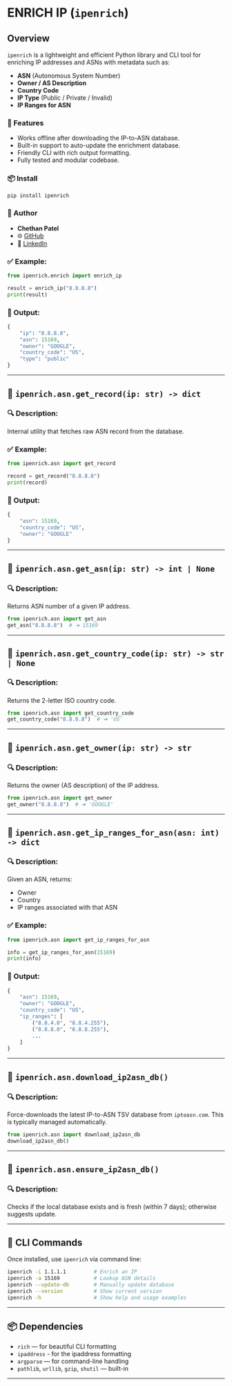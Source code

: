 # ENRICH IP (`ipenrich`)

## Overview

`ipenrich` is a lightweight and efficient Python library and CLI tool for enriching IP addresses and ASNs with metadata such as:

* **ASN** (Autonomous System Number)
* **Owner / AS Description**
* **Country Code**
* **IP Type** (Public / Private / Invalid)
* **IP Ranges for ASN**

### 🔑 Features

* Works offline after downloading the IP-to-ASN database.
* Built-in support to auto-update the enrichment database.
* Friendly CLI with rich output formatting.
* Fully tested and modular codebase.

### 📦 Install

```bash
pip install ipenrich 
```

### 🧠 Author

* **Chethan Patel**
* 🌐 [GitHub](https://github.com/Chethanpatel/ipenrich)
* 💼 [LinkedIn](https://www.linkedin.com/in/Chethanpatelpn)

### ✅ Example:

```python
from ipenrich.enrich import enrich_ip

result = enrich_ip("8.8.8.8")
print(result)
```

### 🧾 Output:

```python
{
    "ip": "8.8.8.8",
    "asn": 15169,
    "owner": "GOOGLE",
    "country_code": "US",
    "type": "public"
}
```

---

## 🔹 `ipenrich.asn.get_record(ip: str) -> dict`

### 🔍 Description:

Internal utility that fetches raw ASN record from the database.

### ✅ Example:

```python
from ipenrich.asn import get_record

record = get_record("8.8.8.8")
print(record)
```

### 🧾 Output:

```python
{
    "asn": 15169,
    "country_code": "US",
    "owner": "GOOGLE"
}
```

---

## 🔹 `ipenrich.asn.get_asn(ip: str) -> int | None`

### 🔍 Description:

Returns ASN number of a given IP address.

```python
from ipenrich.asn import get_asn
get_asn("8.8.8.8")  # ➜ 15169
```

---

## 🔹 `ipenrich.asn.get_country_code(ip: str) -> str | None`

### 🔍 Description:

Returns the 2-letter ISO country code.

```python
from ipenrich.asn import get_country_code
get_country_code("8.8.8.8")  # ➜ 'US'
```

---

## 🔹 `ipenrich.asn.get_owner(ip: str) -> str`

### 🔍 Description:

Returns the owner (AS description) of the IP address.

```python
from ipenrich.asn import get_owner
get_owner("8.8.8.8")  # ➜ 'GOOGLE'
```

---

## 🔹 `ipenrich.asn.get_ip_ranges_for_asn(asn: int) -> dict`

### 🔍 Description:

Given an ASN, returns:

* Owner
* Country
* IP ranges associated with that ASN

### ✅ Example:

```python
from ipenrich.asn import get_ip_ranges_for_asn

info = get_ip_ranges_for_asn(15169)
print(info)
```

### 🧾 Output:

```python
{
    "asn": 15169,
    "owner": "GOOGLE",
    "country_code": "US",
    "ip_ranges": [
        ("8.8.4.0", "8.8.4.255"),
        ("8.8.8.0", "8.8.8.255"),
        ...
    ]
}
```

---

## 🔹 `ipenrich.asn.download_ip2asn_db()`

### 🔍 Description:

Force-downloads the latest IP-to-ASN TSV database from `iptoasn.com`. This is typically managed automatically.

```python
from ipenrich.asn import download_ip2asn_db
download_ip2asn_db()
```

---

## 🔹 `ipenrich.asn.ensure_ip2asn_db()`

### 🔍 Description:

Checks if the local database exists and is fresh (within 7 days); otherwise suggests update.

---

## 🔹 CLI Commands

Once installed, use `ipenrich` via command line:

```bash
ipenrich -i 1.1.1.1         # Enrich an IP
ipenrich -a 15169           # Lookup ASN details
ipenrich --update-db        # Manually update database
ipenrich --version          # Show current version
ipenrich -h                 # Show help and usage examples
```

---

## 📦 Dependencies

* `rich` — for beautiful CLI formatting
* `ipaddress` - for the ipaddress formatting
* `argparse` — for command-line handling
* `pathlib`, `urllib`, `gzip`, `shutil` — built-in

---

